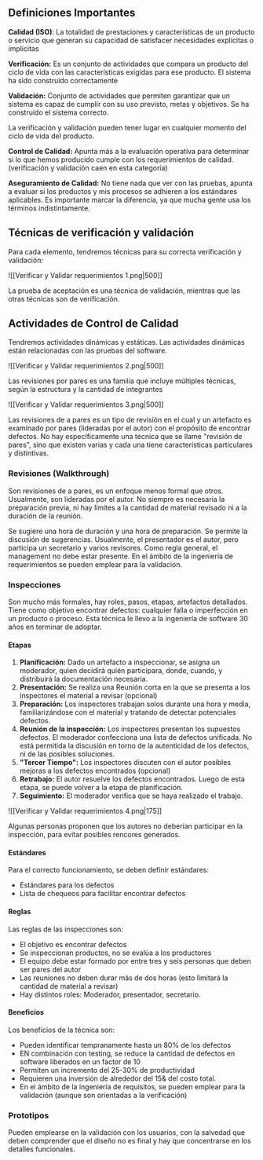 ## Definiciones Importantes

**Calidad (ISO)**: La totalidad de prestaciones y características de un producto o servicio que generan su capacidad de satisfacer necesidades explícitas o implícitas

**Verificación:** Es un conjunto de actividades que compara un producto del ciclo de vida con las características exigidas para ese producto. El sistema ha sido construido correctamente

**Validación:** Conjunto de actividades que permiten garantizar que un sistema es capaz de cumplir con su uso previsto, metas y objetivos. Se ha construido el sistema correcto.

La verificación y validación pueden tener lugar en cualquier momento del ciclo de vida del producto.

**Control de Calidad:** Apunta más a la evaluación operativa para determinar si lo que hemos producido cumple con los requerimientos de calidad. (verificación y validación caen en esta categoría)

**Aseguramiento de Calidad:** No tiene nada que ver con las pruebas, apunta a evaluar si los productos y mis procesos se adhieren a los estándares aplicables. Es importante marcar la diferencia, ya que mucha gente usa los términos indistintamente.

## Técnicas de verificación y validación

Para cada elemento, tendremos técnicas para su correcta verificación y validación:

![[Verificar y Validar requerimientos 1.png|500]]

La prueba de aceptación es una técnica de validación, mientras que las otras técnicas son de verificación.

## Actividades de Control de Calidad

Tendremos actividades dinámicas y estáticas. Las actividades dinámicas están relacionadas con las pruebas del software.

![[Verificar y Validar requerimientos 2.png|500]]

Las revisiones por pares es una familia que incluye múltiples técnicas, según la estructura y la cantidad de integrantes

![[Verificar y Validar requerimientos 3.png|500]]

Las revisiones de a pares es un tipo de revisión en el cual y un artefacto es examinado por pares (lideradas por el autor) con el propósito de encontrar defectos. No hay específicamente una técnica que se llame "revisión de pares", sino que existen varias y cada una tiene características particulares y distintivas.

### Revisiones (Walkthrough)

Son revisiones de a pares, es un enfoque menos formal que otros. Usualmente, son lideradas por el autor. No siempre es necesaria la preparación previa, ni hay límites a la cantidad de material revisado ni a la duración de la reunión.

Se sugiere una hora de duración y una hora de preparación. Se permite la discusión de sugerencias. Usualmente, el presentador es el autor, pero participa un secretario y varios revisores. Como regla general, el management no debe estar presente. En el ámbito de la ingeniería de requerimientos se pueden emplear para la validación.

### Inspecciones

Son mucho más formales, hay roles, pasos, etapas, artefactos detallados. Tiene como objetivo encontrar defectos: cualquier falla o imperfección en un producto o proceso. Esta técnica le llevo a la ingeniería de software 30 años en terminar de adoptar.

#### Etapas

1. **Planificación:** Dado un artefacto a inspeccionar, se asigna un moderador, quien decidirá quién participara, donde, cuando, y distribuirá la documentación necesaria.
2. **Presentación:** Se realiza una Reunión corta en la que se presenta a los inspectores el material a revisar (opcional)
3. **Preparación:** Los inspectores trabajan solos durante una hora y media, familiarizándose con el material y tratando de detectar potenciales defectos.
4. **Reunión de la inspección:** Los inspectores presentan los supuestos defectos. El moderador confecciona una lista de defectos unificada. No está permitida la discusión en torno de la autenticidad de los defectos, ni de las posibles soluciones.
5. **"Tercer Tiempo":** Los inspectores discuten con el autor posibles mejoras a los defectos encontrados (opcional)
6. **Retrabajo:** El autor resuelve los defectos encontrados. Luego de esta etapa, se puede volver a la etapa de planificación.
7. **Seguimiento:** El moderador verifica que se haya realizado el trabajo.

![[Verificar y Validar requerimientos 4.png|175]]

Algunas personas proponen que los autores no deberían participar en la inspección, para evitar posibles rencores generados.

#### Estándares

Para el correcto funcionamiento, se deben definir estándares:

- Estándares para los defectos
- Lista de chequeos para facilitar encontrar defectos

#### Reglas

Las reglas de las inspecciones son:

- El objetivo es encontrar defectos
- Se inspeccionan productos, no se evalúa a los productores
- El equipo debe estar formado por entre tres y seis personas que deben ser pares del autor
- Las reuniones no deben durar más de dos horas (esto limitará la cantidad de material a revisar)
- Hay distintos roles: Moderador, presentador, secretario.

#### Beneficios

Los beneficios de la técnica son:

- Pueden identificar tempranamente hasta un 80% de los defectos
- EN combinación con testing, se reduce la cantidad de defectos en software liberados en un factor de 10
- Permiten un incremento del 25-30% de productividad
- Requieren una inversión de alrededor del 15& del costo total.
- En el ámbito de la ingeniería de requisitos, se pueden emplear para la validación (aunque son orientadas a la verificación)

### Prototipos

Pueden emplearse en la validación con los usuarios, con la salvedad que deben comprender que el diseño no es final y hay que concentrarse en los detalles funcionales.
